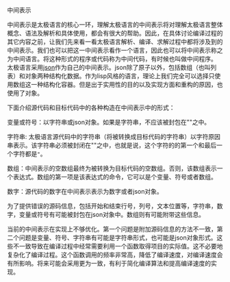 中间表示

中间表示是太极语言的核心一环，理解太极语言的中间表示将对理解太极语言整体概念、语法及解析和具体使用，都会有很大的帮助。因此，在具体讨论编译过程的其它内容之前，让我们先来看一看太极语言解析、编译、求解过程中都将涉及到的中间表示。我们也可以把这一中间表示看作一个语言，因此也可以将中间表示称之为中间语言。将这种形式的程序或代码称为中间代码，有时候也叫做中间程序。
太极语言采用[json](http://www.json.org/)作为自己的中间表示。json除了原子以外，包括数组（也叫列表）和对象两种结构化数据。作为lisp风格的语言，理论上我们完全可以选择只使用数组这一种结构化容器。但是出于实用性的目的以及实现方面和重构的原因，也使用了对象。

下面介绍源代码和目标代码中的各种构造在中间表示中的形式：

变量或符号：以字符串或json对象。如果是字符串，不应该被封包在""之中。

字符串: 太极语言源代码中的字符串（将被转换成目标代码的字符串）以字符原因串表示。该字符串必须被封闭在""之中，也就是说，这个字符的的第一个和最后一个字符都是`"`。

数组：中间表示的空数组最终为被转换为目标代码的空数组。否则，该数组表示一个表达式。数组的第一项是该表达式的命令，它可以是个变量、符号或者数组。

数字：源代码的数字在中间表示表示为数字或者json对象。

为了提供错误的源码信息，包括开始和结束行号，列号，文本位置等，字符串，数字，变量或符号有可能被封包在json对象中。数组则有可能附带这些信息。

当前的中间表示在实现上不够优化。第一个问题是附加源码信息的方法不一致，第二个问题是变量、符号、字符串有可能是字符串形式，也可能是json对象形式。这些不一致导致在编译过程中经常需要利用一个函数取得项目的实际值。这不必要地复杂化了编译过程。这个函数调用的频率非常高，降低了编译速度，对编译速度会有所影响。将来可能会采用更为一致，有利于简化编译算法和提高编译速度的实现。